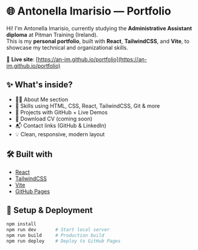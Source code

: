 # 🌐 Antonella Imarisio — Portfolio

Hi! I'm Antonella Imarisio, currently studying the **Administrative Assistant diploma** at Pitman Training (Ireland).  
This is my **personal portfolio**, built with **React**, **TailwindCSS**, and **Vite**, to showcase my technical and organizational skills.

🔗 **Live site**: [https://an-im.github.io/portfolio](https://an-im.github.io/portfolio)

## ✨ What's inside?

- 👩‍💻 About Me section
- 🧰 Skills using HTML, CSS, React, TailwindCSS, Git & more
- 💼 Projects with GitHub + Live Demos
- 📄 Download CV (coming soon)
- 📬 Contact links (GitHub & LinkedIn)
- 💡 Clean, responsive, modern layout

## 🛠 Built with

- [React](https://react.dev/)
- [TailwindCSS](https://tailwindcss.com/)
- [Vite](https://vitejs.dev/)
- [GitHub Pages](https://pages.github.com/)

## 🚀 Setup & Deployment

```bash
npm install
npm run dev       # Start local server
npm run build     # Production build
npm run deploy    # Deploy to GitHub Pages
